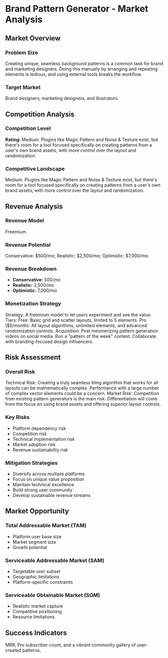 # Brand Pattern Generator - Market Analysis

## Market Overview

### Problem Size
Creating unique, seamless background patterns is a common task for brand and marketing designers. Doing this manually by arranging and repeating elements is tedious, and using external tools breaks the workflow.

### Target Market
Brand designers, marketing designers, and illustrators.

## Competition Analysis

### Competition Level
**Rating:** Medium. Plugins like Magic Pattern and Noise & Texture exist, but there's room for a tool focused specifically on creating patterns from a user's own brand assets, with more control over the layout and randomization.

### Competitive Landscape
Medium. Plugins like Magic Pattern and Noise & Texture exist, but there's room for a tool focused specifically on creating patterns from a user's own brand assets, with more control over the layout and randomization.

## Revenue Analysis

### Revenue Model
Freemium.

### Revenue Potential
Conservative: $500/mo; Realistic: $2,500/mo; Optimistic: $7,000/mo.

### Revenue Breakdown
- **Conservative:** 500/mo
- **Realistic:** 2,500/mo
- **Optimistic:** 7,000/mo

### Monetization Strategy
Strategy: A freemium model to let users experiment and see the value. Tiers: Free: Basic grid and scatter layouts, limited to 5 elements. Pro ($8/month): All layout algorithms, unlimited elements, and advanced randomization controls. Acquisition: Post mesmerizing pattern generation videos on social media. Run a "pattern of the week" contest. Collaborate with branding-focused design influencers.

## Risk Assessment

### Overall Risk
Technical Risk: Creating a truly seamless tiling algorithm that works for all layouts can be mathematically complex. Performance with a large number of complex vector elements could be a concern. Market Risk: Competition from existing pattern generators is the main risk. Differentiation will come from the focus on using brand assets and offering superior layout controls.

### Key Risks
- Platform dependency risk
- Competition risk
- Technical implementation risk
- Market adoption risk
- Revenue sustainability risk

### Mitigation Strategies
- Diversify across multiple platforms
- Focus on unique value proposition
- Maintain technical excellence
- Build strong user community
- Develop sustainable revenue streams

## Market Opportunity

### Total Addressable Market (TAM)
- Platform user base size
- Market segment size
- Growth potential

### Serviceable Addressable Market (SAM)
- Targetable user subset
- Geographic limitations
- Platform-specific constraints

### Serviceable Obtainable Market (SOM)
- Realistic market capture
- Competitive positioning
- Resource limitations

## Success Indicators
MRR, Pro subscriber count, and a vibrant community gallery of user-created patterns.
